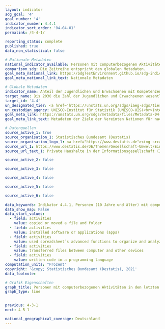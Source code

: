 ```yaml
---
layout: indicator    
sdg_goal: '4'    
goal_number: '4'    
indicator_number: 4.4.1    
indicator_sort_order: '04-04-01'    
permalink: /4-4-1/    

reporting_status: complete    
published: true    
data_non_statistical: false    

# Nationale Metadaten    
national_indicator_available: Personen mit computerbezogenen Aktivitäten in den letzten 12 Monaten    
comparison_sdg: Die Zeitreihe entspricht den globalen Metadaten.    
goal_meta_national_link: https://SdgTestEnvironment.github.io/sdg-indicators/public/MetaDe/4.4.1.pdf    
goal_meta_national_link_text: Nationale Metadaten    

# Globale Metadaten    
indicator_name: Anteil der Jugendlichen und Erwachsenen mit Kompetenzen in Informations- und Kommunikationstechnologie (IKT), nach Art der Kompetenz    
target_name: Bis 2030 die Zahl der Jugendlichen und Erwachsenen wesentlich erhöhen, die über die entsprechenden Qualifikationen einschließlich fachlicher und beruflicher Qualifikationen für eine Beschäftigung, eine menschenwürdige Arbeit und Unternehmertum verfügen    
target_id: '4.4'    
un_designated_tier: <a href='https://unstats.un.org/sdgs/iaeg-sdgs/tier-classification/' title='Klicken Sie hier um weitere Informationen zur UN-Tier-Klassifikation zu erhalten.'  target='_blank'>Tier II</a>    
un_custodian_agency: UNESCO-Institut für Statistik (UNESCO-UIS)<br>Internationale Fernmeldeunion (ITU)    
goal_meta_link: https://unstats.un.org/sdgs/metadata/files/Metadata-04-04-01.pdf    
goal_meta_link_text: Metadaten der Ziele der Vereinten Nationen für nachhaltige Entwicklung    

# Datenquellen
source_active_1: true
source_organisation_1: Statistisches Bundesamt (Destatis)
source_organisation_logo_1: <a href="https://www.destatis.de"><img src="https://g205sdgs.github.io/sdg-indicators/public/OrgImgDe/destatis.png" alt="Logo destatis" style="height:60px; width:148px"/></a>
source_url_1: https://www.destatis.de/DE/Themen/Gesellschaft-Umwelt/Einkommen-Konsum-Lebensbedingungen/IT-Nutzung/_inhalt.html#sprg233630
source_url_text_1: Private Haushalte in der Informationsgesellschaft (IKT) – Fachserie 15, Reihe 4

source_active_2: false

source_active_3: false

source_active_4: false

source_active_5: false

source_active_6: false
    
data_keywords: Indikator 4.4.1, Personen (10 Jahre und älter) mit computerbezogenen Aktivitäten in den letzten 12 Monaten, Organisation der Vereinten Nationen für Bildung Wissenschaft und Kultur - Statistische Behörde (UNESCO-UIS), Internationale Fernmeldeunion (ITU)    
data_show_map: False    
data_start_values: 
  - field: activities
    value: copied or moved a file and folder
  - field: activities
    value: installed software or applications (apps)
  - field: activities
    value: used spreadsheet`s advanced functions to organize and analyze data, such as sorting, filtering, using formulas, creating charts
  - field: activities
    value: transferred files between computer and other devices
  - field: activities
    value: written code in a programming language    
computation_units: "Prozent"    
copyright: '&copy; Statistisches Bundesamt (Destatis), 2021'    
data_footnote:     

# Grafik Eigenschaften    
graph_title: Personen mit computerbezogenen Aktivitäten in den letzten 12 Monaten    
graph_type: line    
    

previous: 4-3-1    
next: 4-5-1    

national_geographical_coverage: Deutschland    
---
```


<span></span>